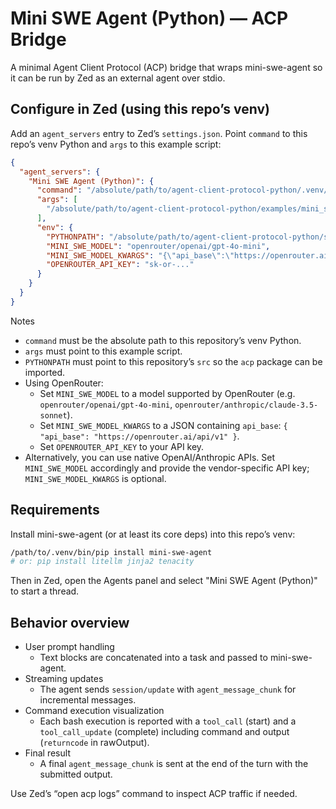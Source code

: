 # Mini SWE Agent (Python) — ACP Bridge

A minimal Agent Client Protocol (ACP) bridge that wraps mini-swe-agent so it can be run by Zed as an external agent over stdio.

## Configure in Zed (using this repo’s venv)

Add an `agent_servers` entry to Zed’s `settings.json`. Point `command` to this repo’s venv Python and `args` to this example script:

```json
{
  "agent_servers": {
    "Mini SWE Agent (Python)": {
      "command": "/absolute/path/to/agent-client-protocol-python/.venv/bin/python",
      "args": [
        "/absolute/path/to/agent-client-protocol-python/examples/mini_swe_agent/agent.py"
      ],
      "env": {
        "PYTHONPATH": "/absolute/path/to/agent-client-protocol-python/src",
        "MINI_SWE_MODEL": "openrouter/openai/gpt-4o-mini",
        "MINI_SWE_MODEL_KWARGS": "{\"api_base\":\"https://openrouter.ai/api/v1\"}",
        "OPENROUTER_API_KEY": "sk-or-..."
      }
    }
  }
}
```

Notes
- `command` must be the absolute path to this repository’s venv Python.
- `args` must point to this example script.
- `PYTHONPATH` must point to this repository’s `src` so the `acp` package can be imported.
- Using OpenRouter:
  - Set `MINI_SWE_MODEL` to a model supported by OpenRouter (e.g. `openrouter/openai/gpt-4o-mini`, `openrouter/anthropic/claude-3.5-sonnet`).
  - Set `MINI_SWE_MODEL_KWARGS` to a JSON containing `api_base`: `{ "api_base": "https://openrouter.ai/api/v1" }`.
  - Set `OPENROUTER_API_KEY` to your API key.
- Alternatively, you can use native OpenAI/Anthropic APIs. Set `MINI_SWE_MODEL` accordingly and provide the vendor-specific API key; `MINI_SWE_MODEL_KWARGS` is optional.

## Requirements

Install mini-swe-agent (or at least its core deps) into this repo’s venv:

```bash
/path/to/.venv/bin/pip install mini-swe-agent
# or: pip install litellm jinja2 tenacity
```

Then in Zed, open the Agents panel and select "Mini SWE Agent (Python)" to start a thread.

## Behavior overview

- User prompt handling
  - Text blocks are concatenated into a task and passed to mini-swe-agent.
- Streaming updates
  - The agent sends `session/update` with `agent_message_chunk` for incremental messages.
- Command execution visualization
  - Each bash execution is reported with a `tool_call` (start) and a `tool_call_update` (complete) including command and output (`returncode` in rawOutput).
- Final result
  - A final `agent_message_chunk` is sent at the end of the turn with the submitted output.

Use Zed’s “open acp logs” command to inspect ACP traffic if needed.
